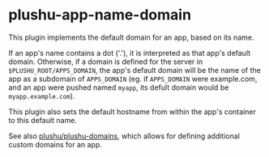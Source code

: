 # plushu-app-name-domain

This plugin implements the default domain for an app, based on its name.

If an app's name contains a dot ('.'), it is interpreted as that app's default
domain. Otherwise, if a domain is defined for the server in
`$PLUSHU_ROOT/APPS_DOMAIN`, the app's default domain will be the name of the
app as a subdomain of `APPS_DOMAIN` (eg. if `APPS_DOMAIN` were example.com, and
an app were pushed named `myapp`, its defult domain would be
`myapp.example.com`).

This plugin also sets the default hostname from within the app's container to
this default name.

See also [plushu/plushu-domains][], which allows for defining additional custom
domains for an app.

[plushu/plushu-domains]: https://github.com/plushu/plushu/plushu-domains
